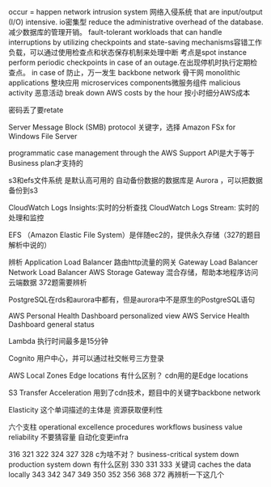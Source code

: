 occur = happen
network intrusion system 网络入侵系统
that are input/output (I/O) intensive. io密集型
reduce the administrative overhead of the database.减少数据库的管理开销。
fault-tolerant workloads that can handle interruptions by utilizing checkpoints and state-saving mechanisms容错工作负载，可以通过使用检查点和状态保存机制来处理中断 考点是spot instance
perform periodic checkpoints in case of an outage.在出现停机时执行定期检查点。
in case of 防止，万一发生
backbone network 骨干网
monolithic applications 整块应用
microservices components微服务组件
malicious activity 恶意活动
break down AWS costs by the hour 按小时细分AWS成本



密码丢了要retate


Server Message Block (SMB) protocol 关键字，选择
Amazon FSx for Windows File Server

programmatic case management through the AWS Support API是大于等于Business plan才支持的

s3和efs文件系统 是默认高可用的
自动备份数据的数据库是 Aurora ，可以把数据备份到s3

CloudWatch Logs Insights:实时的分析查找
CloudWatch Logs Stream: 实时的处理和监控

EFS （Amazon Elastic File System）是伴随ec2的，提供永久存储（327的题目解析中说的）

辨析
Application Load Balancer 路由http流量的网关
Gateway Load Balancer
Network Load Balancer
AWS Storage Gateway 混合存储，帮助本地程序访问云端数据
372题需要辨析

PostgreSQL在rds和aurora中都有，但是aurora中不是原生的PostgreSQL语句

AWS Personal Health Dashboard  personalized view
AWS Service Health Dashboard  general status

Lambda 执行时间最多是15分钟

Cognito 用户中心，并可以通过社交帐号三方登录

AWS Local Zones
Edge locations 有什么区别？
cdn用的是Edge locations

S3 Transfer Acceleration 用到了cdn技术，题目中的关键字backbone network

Elasticity 这个单词描述的主体是 资源获取便利性
 
六个支柱
operational excellence
  procedures workflows business value
reliability 
  不要猜容量 自动化变更infra

  
316 321 322 324 327
328 c为啥不对？
   business-critical system down
   production system down 有什么区别
330 331
333 关键词 caches the data locally
343 342 347 349 350 352 356 368
372 再辨析一下这几个
